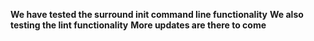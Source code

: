 **We have tested the surround init command line functionality**
**We also testing the lint functionality**
**More updates are there to come**